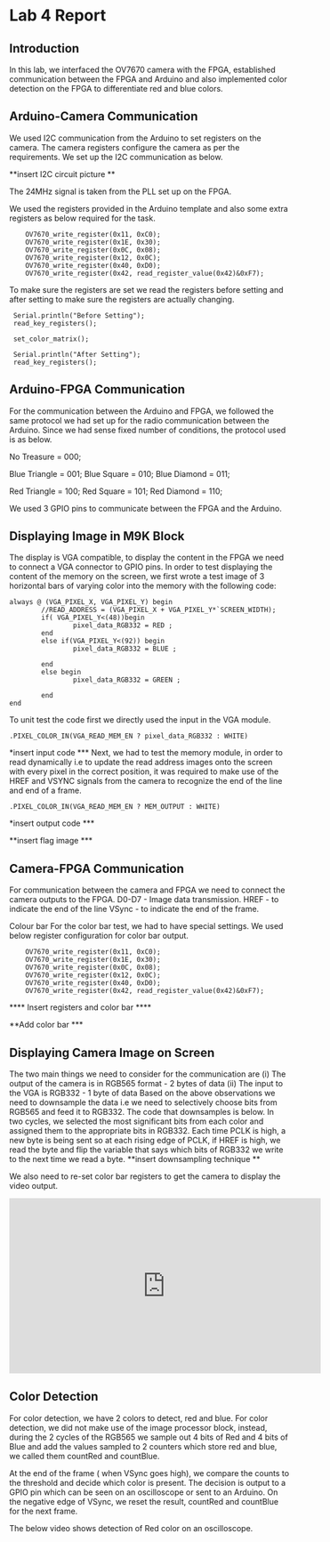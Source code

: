 # Lab 4 Report

## Introduction
In this lab, we interfaced the OV7670 camera with the FPGA, established communication between the FPGA and Arduino and also implemented color detection on the FPGA to differentiate red and blue colors. 


## Arduino-Camera Communication
We used I2C communication from the Arduino to set registers on the camera. The camera registers configure the camera as per the requirements. 
We set up the I2C communication as below.

**insert I2C circuit picture **

The 24MHz signal is taken from the PLL set up on the FPGA. 

We used the registers provided in the Arduino template and also some extra registers as below required for the task. 


```
    OV7670_write_register(0x11, 0xC0);
    OV7670_write_register(0x1E, 0x30);
    OV7670_write_register(0x0C, 0x08);
    OV7670_write_register(0x12, 0x0C);
    OV7670_write_register(0x40, 0xD0);
    OV7670_write_register(0x42, read_register_value(0x42)&0xF7);
```


To make sure the registers are set we read the registers before setting and after setting to make sure the registers are actually changing. 
 
```
 Serial.println("Before Setting");
 read_key_registers();

 set_color_matrix();

 Serial.println("After Setting");
 read_key_registers();
```

## Arduino-FPGA Communication
For the communication between the Arduino and FPGA, we followed the same protocol we had set up for the radio communication between the Arduino. Since we had sense fixed number of conditions, the protocol used is as below. 

No Treasure = 000;

Blue Triangle = 001; 	Blue Square = 010;	 Blue Diamond = 011;

Red Triangle = 100; 	Red Square = 101; 	 Red Diamond = 110;
 
We used 3 GPIO pins to communicate between the FPGA and the Arduino.


## Displaying Image in M9K Block
The display is VGA compatible, to display the content in the FPGA we need to connect a VGA connector to GPIO pins.
In order to test displaying the content of the memory on the screen, we first wrote a test image of 3 horizontal bars of varying color into the memory with the following code:


```
always @ (VGA_PIXEL_X, VGA_PIXEL_Y) begin
		//READ_ADDRESS = (VGA_PIXEL_X + VGA_PIXEL_Y*`SCREEN_WIDTH);
		if( VGA_PIXEL_Y<(48))begin
				pixel_data_RGB332 = RED ;
		end
		else if(VGA_PIXEL_Y<(92)) begin
				pixel_data_RGB332 = BLUE ;

		end
		else begin
				pixel_data_RGB332 = GREEN ;

		end
end

```



To unit test the code first we directly used the input in the VGA module. 
```
.PIXEL_COLOR_IN(VGA_READ_MEM_EN ? pixel_data_RGB332 : WHITE)
```
*insert input code ***
Next, we had to test the memory module, in order to read dynamically i.e to update the read address images onto the screen with every pixel in the correct position, it was required to make use of the HREF and VSYNC signals from the camera to recognize the end of the line and end of a frame.

```
.PIXEL_COLOR_IN(VGA_READ_MEM_EN ? MEM_OUTPUT : WHITE)
```
*insert output code ***


**insert flag image ***




## Camera-FPGA Communication
For communication between the camera and FPGA we need to connect the camera outputs to the FPGA. 
D0-D7 -  Image data transmission.
HREF - to indicate the end of the line 
VSync - to indicate the end of the frame. 

Colour bar 
For the color bar test, we had to have special settings. We used below register configuration for color bar output.

```
    OV7670_write_register(0x11, 0xC0);
    OV7670_write_register(0x1E, 0x30);
    OV7670_write_register(0x0C, 0x08);
    OV7670_write_register(0x12, 0x0C);
    OV7670_write_register(0x40, 0xD0);
    OV7670_write_register(0x42, read_register_value(0x42)&0xF7);

```
**** Insert registers and color bar ****

**Add color bar ***




## Displaying Camera Image on Screen
The two main things we need to consider for the communication are 
(i) The output of the camera is in RGB565 format - 2 bytes of data
(ii) The input to the VGA is RGB332 - 1 byte of data
Based on the above observations we need to downsample the data i.e we need to selectively choose bits from RGB565 and feed it to RGB332.
The code that downsamples is below. In two cycles, we selected the most significant bits from each color and assigned them to the appropriate bits in RGB332. Each time PCLK is high, a new byte is being sent so at each rising edge of PCLK, if HREF is high, we read the byte and flip the variable that says which bits of RGB332 we write to the next time we read a byte. 
**insert downsampling technique **

We also need to re-set color bar registers to get the camera to display the video output.

<iframe width="560" height="315" src="https://www.youtube.com/embed/rwDhzu6AJvo" frameborder="0" allow="accelerometer; autoplay; encrypted-media; gyroscope; picture-in-picture" allowfullscreen></iframe>

## Color Detection
For color detection, we have 2 colors to detect, red and blue.
For color detection, we did not make use of the image processor block, instead, during the 2 cycles of the RGB565 we sample out 4 bits of Red and 4 bits of Blue and add the values sampled to 2 counters which store red and blue, we called them countRed and countBlue. 

At the end of the frame ( when VSync goes high), we compare the counts to the threshold and decide which color is present. The decision is output to a GPIO pin which can be seen on an oscilloscope or sent to an Arduino. 
On the negative edge of VSync, we reset the result, countRed and countBlue for the next frame.


The below video shows detection of Red color on an oscilloscope.







